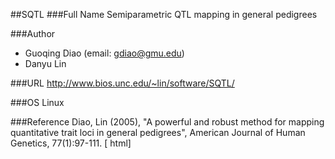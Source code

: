 ##SQTL
###Full Name
Semiparametric QTL mapping in general pedigrees

###Author
* Guoqing Diao (email: gdiao@gmu.edu)
* Danyu Lin

###URL
http://www.bios.unc.edu/~lin/software/SQTL/

###OS
Linux

###Reference
Diao, Lin (2005), "A powerful and robust method for mapping quantitative trait loci in general pedigrees", American Journal of Human Genetics, 77(1):97-111\. [ html]


